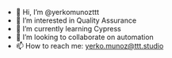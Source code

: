 - 👋 Hi, I’m @yerkomunozttt
- 👀 I’m interested in Quality Assurance
- 🌱 I’m currently learning Cypress
- 💞️ I’m looking to collaborate on automation
- 📫 How to reach me: yerko.munoz@ttt.studio

<!---
yerkomunozttt/yerkomunozttt is a ✨ special ✨ repository because its `README.md` (this file) appears on your GitHub profile.
You can click the Preview link to take a look at your changes.
--->
